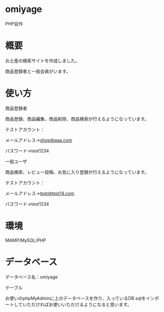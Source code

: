 # omiyage
PHP自作

# 概要
お土産の検索サイトを作成しました。

商品登録者と一般会員がいます。

# 使い方

商品登録者

商品登録、商品編集、商品削除、商品検索が行えるようになっています。

テストアカウント：

メールアドレス→shop@aaa.com

パスワード→test1234

一般ユーザ

商品検索、レビュー投稿、お気に入り登録が行えるようになっています。

テストアカウント：

メールアドレス→test@test14.com

パスワード→test1234

# 環境
MAMP/MySQL/PHP

# データベース

データベース名：omiyage

テーブル

お使いのphpMyAdminに上のデータベースを作り、入っているDB.sqlをインポートしていただければお使いいただけるようになると思います。
